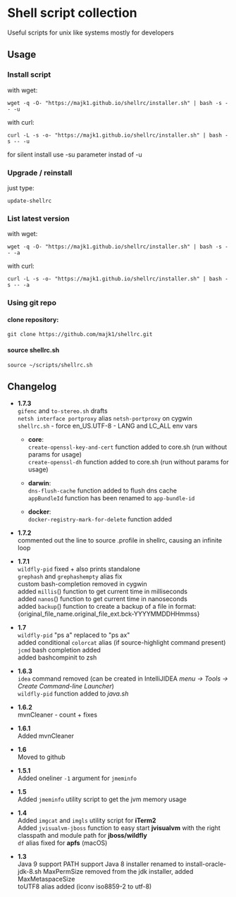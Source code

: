 # Shell script collection

Useful scripts for unix like systems mostly for developers

## Usage

### Install script

with wget:
```
wget -q -O- "https://majk1.github.io/shellrc/installer.sh" | bash -s -- -u
```

with curl:
```
curl -L -s -o- "https://majk1.github.io/shellrc/installer.sh" | bash -s -- -u
```

for silent install use -su parameter instad of -u

### Upgrade / reinstall

just type:
```
update-shellrc
```

### List latest version

with wget:
```
wget -q -O- "https://majk1.github.io/shellrc/installer.sh" | bash -s -- -a
```

with curl:
```
curl -L -s -o- "https://majk1.github.io/shellrc/installer.sh" | bash -s -- -a
```

### Using git repo


#### clone repository:

```
git clone https://github.com/majk1/shellrc.git
```

#### source shellrc.sh  

```
source ~/scripts/shellrc.sh
```

## Changelog

 * **1.7.3**  
   `gifenc` and `to-stereo.sh` drafts  
   `netsh interface portproxy` alias `netsh-portproxy` on cygwin  
   `shellrc.sh` - force en_US.UTF-8 - LANG and LC_ALL env vars  

   - **core**:  
     `create-openssl-key-and-cert` function added to core.sh (run without params for usage)  
     `create-openssl-dh` function added to core.sh (run without params for usage)  

   - **darwin**:  
     `dns-flush-cache` function added to flush dns cache  
     `appBundleId` function has been renamed to `app-bundle-id`  

   - **docker**:  
     `docker-registry-mark-for-delete` function added  


 * **1.7.2**  
   commented out the line to source .profile in shellrc, causing an infinite loop

 * **1.7.1**  
   `wildfly-pid` fixed + also prints standalone  
   `grephash` and `grephashempty` alias fix  
   custom bash-completion removed in cygwin  
   added `millis`() function to get current time in milliseconds  
   added `nanos`() function to get current time in nanoseconds  
   added `backup`() function to create a backup of a file in format: {original_file_name.original_file_ext.bck-YYYYMMDDHHmmss}  

 * **1.7**  
   `wildfly-pid` "ps a" replaced to "ps ax"  
   added conditional `colorcat` alias (if source-highlight command present)   
   `jcmd` bash completion added  
   added bashcompinit to zsh  

 * **1.6.3**  
   `idea` command removed (can be created in IntelliJIDEA *menu -> Tools -> Create Command-line Launcher*)  
   `wildfly-pid` function added to *java.sh*  

 * **1.6.2**  
   mvnCleaner - count + fixes

 * **1.6.1**  
   Added mvnCleaner

 * **1.6**  
   Moved to github  

 * **1.5.1**  
   Added oneliner `-1` argument for `jmeminfo`

 * **1.5**  
   Added `jmeminfo` utility script to get the jvm memory usage

 * **1.4**  
   Added `imgcat` and `imgls` utility script for **iTerm2**  
   Added `jvisualvm-jboss` function to easy start **jvisualvm** with the right classpath and module path for **jboss/wildfly**  
   `df` alias fixed for **apfs** (macOS)  

 * **1.3**  
   Java 9 support PATH support
   Java 8 installer renamed to install-oracle-jdk-8.sh
   MaxPermSize removed from the jdk installer, added MaxMetaspaceSize  
   toUTF8 alias added (iconv iso8859-2 to utf-8)
